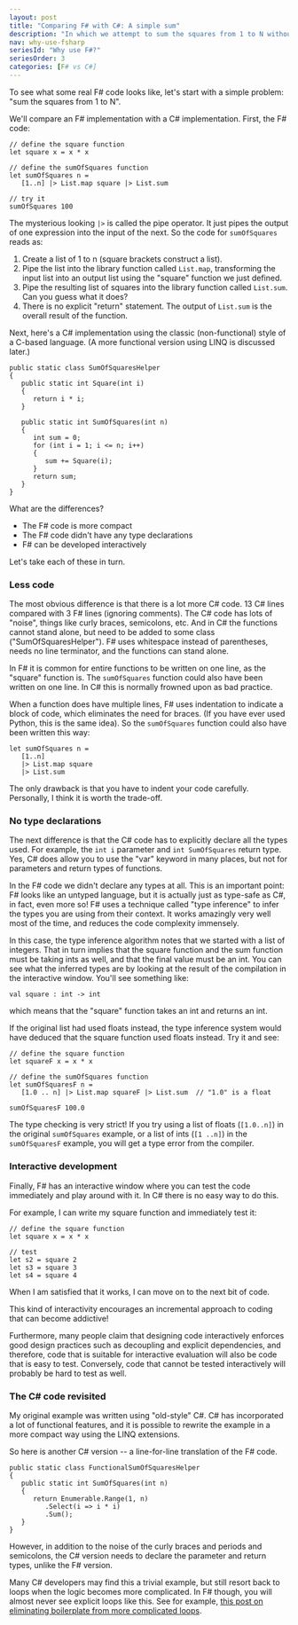 ```yaml
---
layout: post
title: "Comparing F# with C#: A simple sum"
description: "In which we attempt to sum the squares from 1 to N without using a loop"
nav: why-use-fsharp
seriesId: "Why use F#?"
seriesOrder: 3
categories: [F# vs C#]
---
```



To see what some real F# code looks like, let's start with a simple problem:  "sum the squares from 1 to N". 

We'll compare an F# implementation with a C# implementation. First, the F# code:

```
// define the square function
let square x = x * x

// define the sumOfSquares function
let sumOfSquares n = 
   [1..n] |> List.map square |> List.sum

// try it
sumOfSquares 100
```

The mysterious looking `|>` is called the pipe operator. It just pipes the output of one expression into the input of the next. So the code for `sumOfSquares` reads as:

1. Create a list of 1 to n (square brackets construct a list).
1. Pipe the list into the library function called `List.map`, transforming the input list into an output list using the "square" function we just defined.
1. Pipe the resulting list of squares into the library function called `List.sum`. Can you guess what it does?
1. There is no explicit "return" statement. The output of `List.sum` is the overall result of the function.

Next, here's a C# implementation using the classic (non-functional) style of a C-based language. (A more functional version using LINQ is discussed later.)

```
public static class SumOfSquaresHelper
{
   public static int Square(int i)
   {
      return i * i;
   }

   public static int SumOfSquares(int n)
   {
      int sum = 0;
      for (int i = 1; i <= n; i++)
      {
         sum += Square(i);
      }
      return sum;
   }
}
```

What are the differences?

* The F# code is more compact
* The F# code didn't have any type declarations
* F# can be developed interactively

Let's take each of these in turn.

### Less code

The most obvious difference is that there is a lot more C# code. 13 C# lines compared with 3 F# lines (ignoring comments). The C# code has lots of "noise", things like curly braces, semicolons, etc. And in C# the functions cannot stand alone, but need to be added to some class ("SumOfSquaresHelper"). F# uses whitespace instead of parentheses, needs no line terminator, and the functions can stand alone. 

In F# it is common for entire functions to be written on one line, as the "square" function is. The `sumOfSquares` function could also have been written on one line. In C# this is normally frowned upon as bad practice.

When a function does have multiple lines, F# uses indentation to indicate a block of code, which eliminates the need for braces. (If you have ever used Python, this is the same idea). So the `sumOfSquares` function could also have been written this way:

```
let sumOfSquares n = 
   [1..n] 
   |> List.map square 
   |> List.sum
```

The only drawback is that you have to indent your code carefully. Personally, I think it is worth the trade-off. 

### No type declarations

The next difference is that the C# code has to explicitly declare all the types used. For example, the `int i` parameter and `int SumOfSquares` return type.
Yes, C# does allow you to use the "var" keyword in many places, but not for parameters and return types of functions.

In the F# code we didn't declare any types at all. This is an important point: F# looks like an untyped language,
but it is actually just as type-safe as C#, in fact, even more so!
F# uses a technique called "type inference" to infer the types you are using from their context. It works amazingly very well most of the time, and reduces the code complexity immensely.

In this case, the type inference algorithm notes that we started with a list of integers. That in turn implies that the square function and the sum function must be taking ints as well, and that the final value must be an int. You can see what the inferred types are by looking at the result of the compilation in the interactive window. You'll see something like:

```
val square : int -> int
```

which means that the "square" function takes an int and returns an int.

If the original list had used floats instead, the type inference system would have deduced that the square function used floats instead. Try it and see:

```
// define the square function
let squareF x = x * x

// define the sumOfSquares function
let sumOfSquaresF n = 
   [1.0 .. n] |> List.map squareF |> List.sum  // "1.0" is a float

sumOfSquaresF 100.0
```

The type checking is very strict! If you try using a list of floats (`[1.0..n]`) in the original `sumOfSquares` example, or a list of ints (`[1 ..n]`) in the `sumOfSquaresF` example, you will get a type error from the compiler.

### Interactive development

Finally, F# has an interactive window where you can test the code immediately and play around with it. In C# there is no easy way to do this. 

For example, I can write my square function and immediately test it:

```
// define the square function
let square x = x * x

// test
let s2 = square 2
let s3 = square 3
let s4 = square 4
```

When I am satisfied that it works, I can move on to the next bit of code.

This kind of interactivity encourages an incremental approach to coding that can become addictive!

Furthermore, many people claim that designing code interactively enforces good design practices such as decoupling and explicit dependencies,
and therefore, code that is suitable for interactive evaluation will also be code that is easy to test. Conversely, code that cannot be
tested interactively will probably be hard to test as well.

### The C# code revisited

My original example was written using "old-style" C#.  C# has incorporated a lot of functional features, and it is possible to rewrite the example in a more compact way using the LINQ extensions. 

So here is another C# version -- a line-for-line translation of the F# code.

```
public static class FunctionalSumOfSquaresHelper
{
   public static int SumOfSquares(int n)
   {
      return Enumerable.Range(1, n)
         .Select(i => i * i)
         .Sum();
   }
}
```

However, in addition to the noise of the curly braces and periods and semicolons, the C# version needs to declare the parameter and return types, unlike the F# version. 

Many C# developers may find this a trivial example, but still resort back to loops when the logic becomes more complicated. In F# though, you will almost never see explicit loops like this.
See for example, [this post on eliminating boilerplate from more complicated loops](http://fsharpforfunandprofit.com/posts/conciseness-extracting-boilerplate/index.md).


